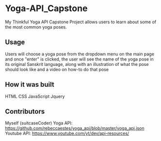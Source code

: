 # Yoga-API_Capstone

My Thinkful Yoga API Capstone Project allows users to learn about some of the most common yoga poses.

## Usage

Users will choose a yoga pose from the dropdown menu on the main page and once "enter" is clicked, the user will see the name of the yoga pose in its original Sanskrit language, along with an illustration of what the pose should look like and a video on how-to do that pose

## How it was built

HTML
CSS
JavaScript 
Jquery

## Contributors
Myself (suitcaseCoder)
Yoga API: https://github.com/rebeccaestes/yoga_api/blob/master/yoga_api.json
Youtube API: https://www.youtube.com/yt/dev/api-resources/



